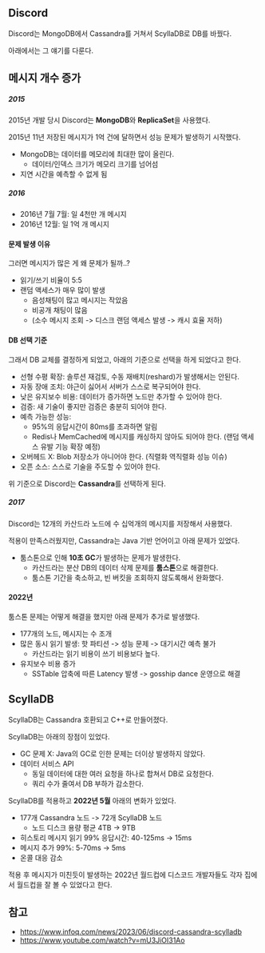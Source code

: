 ## Discord

Discord는 MongoDB에서 Cassandra를 거쳐서 ScyllaDB로 DB를 바꿨다.

아래에서는 그 얘기를 다룬다.

## 메시지 개수 증가

##### 2015

2015년 개발 당시 Discord는 **MongoDB**와 **ReplicaSet**을 사용했다.

2015년 11년 저장된 메시지가 1억 건에 달하면서 성능 문제가 발생하기 시작했다.
- MongoDB는 데이터를 메모리에 최대한 많이 올린다.
  - 데이터/인덱스 크기가 메모리 크기를 넘어섬
- 지연 시간을 예측할 수 없게 됨

##### 2016

- 2016년 7월 7월: 일 4천만 개 메시지
- 2016년 12월: 일 1억 개 메시지

#### 문제 발생 이유

그러면 메시지가 많은 게 왜 문제가 될까..?

- 읽기/쓰기 비율이 5:5
- 랜덤 액세스가 매우 많이 발생
  - 음성채팅이 많고 메시지는 작았음 
  - 비공개 채팅이 많음
  - (소수 메시지 조회 -> 디스크 랜덤 액세스 발생 -> 캐시 효율 저하)

#### DB 선택 기준

그래서 DB 교체를 결정하게 되었고, 아래의 기준으로 선택을 하게 되었다고 한다.

- 선형 수평 확장: 솔루션 재검토, 수동 재배치(reshard)가 발생해서는 안된다.
- 자동 장애 조치: 야근이 싫어서 서버가 스스로 복구되어야 한다.
- 낮은 유지보수 비용: 데이터가 증가하면 노드만 추가할 수 있어야 한다.
- 검증: 새 기술이 좋지만 검증은 충분히 되어야 한다.
- 예측 가능한 성능:
    - 95%의 응답시간이 80ms를 초과하면 알림
    - Redis나 MemCached에 메시지를 캐싱하지 않아도 되어야 한다. (랜덤 액세스 유발 기능 확장 예정)
- 오버헤드 X: Blob 저장소가 아니어야 한다. (직렬화 역직렬화 성능 이슈)
- 오픈 소스: 스스로 기술을 주도할 수 있어야 한다.

위 기준으로 Discord는 **Cassandra**를 선택하게 된다.

##### 2017

Discord는 12개의 카산드라 노드에 수 십억개의 메시지를 저장해서 사용했다.

적용이 만족스러웠지만, Cassandra는 Java 기반 언어이고 아래 문제가 있었다.

- 툼스톤으로 인해 **10초 GC**가 발생하는 문제가 발생한다.
  - 카산드라는 분산 DB의 데이터 삭제 문제를 **툼스톤**으로 해결한다.
  - 툼스톤 기간을 축소하고, 빈 버킷을 조회하지 않도록해서 완화했다.

#### 2022년

툼스톤 문제는 어떻게 해결을 했지만 아래 문제가 추가로 발생했다.

- 177개의 노드, 메시지는 수 조개
- 많은 동시 읽기 발생: 핫 파티션 -> 성능 문제 -> 대기시간 예측 불가
  - 카산드라는 읽기 비용이 쓰기 비용보다 높다.
- 유지보수 비용 증가
  - SSTable 압축에 따른 Latency 발생 -> gosship dance 운영으로 해결

## ScyllaDB

ScyllaDB는 Cassandra 호환되고 C++로 만들어졌다.

ScyllaDB는 아래의 장점이 있었다.
- GC 문제 X: Java의 GC로 인한 문제는 더이상 발생하지 않았다.
- 데이터 서비스 API
  - 동일 데이터에 대한 여러 요청을 하나로 합쳐서 DB로 요청한다.
  - 쿼리 수가 줄여서 DB 부하가 감소한다.

ScyllaDB를 적용하고 **2022년 5월** 아래의 변화가 있었다.

- 177개 Cassandra 노드 -> 72개 ScyllaDB 노드
  - 노드 디스크 용량 평균 4TB -> 9TB
- 히스토리 메시지 읽기 99% 응답시간: 40-125ms -> 15ms
- 메시지 추가 99%: 5-70ms -> 5ms
- 온콜 대응 감소

적용 후 메시지가 미친듯이 발생하는 2022년 월드컵에 디스코드 개발자들도 각자 집에서 월드컵을 잘 볼 수 있었다고 한다.

## 참고

- https://www.infoq.com/news/2023/06/discord-cassandra-scylladb
- https://www.youtube.com/watch?v=mU3JiOI31Ao